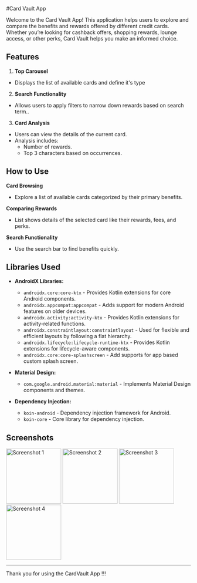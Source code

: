 #Card Vault App

Welcome to the Card Vault App! This application helps users to explore and compare the benefits and rewards offered by different credit cards. Whether you’re looking for cashback offers, shopping rewards, lounge access, or other perks, Card Vault helps you make an informed choice.

## Features

1. **Top Carousel**
- Displays the list of available cards and define it's type

2. **Search Functionality**
- Allows users to apply filters to narrow down rewards based on search term..

3. **Card Analysis**
- Users can view the details of the current card.
- Analysis includes:
  - Number of rewards.
  - Top 3 characters based on occurrences.

## How to Use

**Card Browsing**

- Explore a list of available cards categorized by their primary benefits.

**Comparing Rewards**

- List shows details of the selected card like their rewards, fees, and perks.

**Search Functionality**

- Use the search bar to find benefits quickly.

## Libraries Used

- **AndroidX Libraries:**
  - `androidx.core:core-ktx` - Provides Kotlin extensions for core Android components.
  - `androidx.appcompat:appcompat` - Adds support for modern Android features on older devices.
  - `androidx.activity:activity-ktx` - Provides Kotlin extensions for activity-related functions.
  - `androidx.constraintlayout:constraintlayout` - Used for flexible and efficient layouts by following a flat hierarchy.
  - `androidx.lifecycle:lifecycle-runtime-ktx` - Provides Kotlin extensions for lifecycle-aware components.
  -  `androidx.core:core-splashscreen` - Add supports for app based custom splash screen.

- **Material Design:**
  - `com.google.android.material:material` - Implements Material Design components and themes.

- **Dependency Injection:**
  - `koin-android` - Dependency injection framework for Android.
  - `koin-core` - Core library for dependency injection.

  
## Screenshots

<img src="screenshots/screenshot1.png" alt="Screenshot 1" width="150"/>
<img src="screenshots/screenshot2.png" alt="Screenshot 2" width="150"/>
<img src="screenshots/screenshot3.png" alt="Screenshot 3" width="150"/>
<img src="screenshots/screenshot4.png" alt="Screenshot 4" width="150"/>


---

Thank you for using the CardVault App !!!